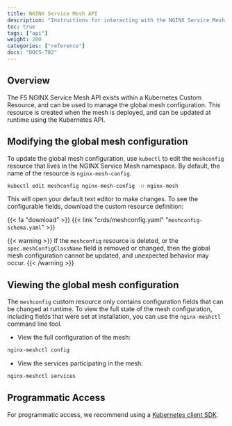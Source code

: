```yaml
---
title: NGINX Service Mesh API
description: "Instructions for interacting with the NGINX Service Mesh API."
toc: true
tags: ["api"]
weight: 200
categories: ["reference"]
docs: "DOCS-702"
---
```


## Overview

The F5 NGINX Service Mesh API exists within a Kubernetes Custom Resource, and can be used to manage the global mesh configuration. This resource is created when the mesh is deployed, and can be updated at runtime using the Kubernetes API.

## Modifying the global mesh configuration

To update the global mesh configuration, use `kubectl` to edit the `meshconfig` resource that lives in the NGINX Service Mesh namespace. By default, the name of the resource is `nginx-mesh-config`.

```bash
kubectl edit meshconfig nginx-mesh-config -n nginx-mesh
```

This will open your default text editor to make changes. To see the configurable fields, download the custom resource definition:

{{< fa "download" >}} {{< link "crds/meshconfig.yaml" "`meshconfig-schema.yaml`" >}}

{{< warning >}}
If the `meshconfig` resource is deleted, or the `spec.meshConfigClassName` field is removed or changed, then the global mesh configuration cannot be updated, and unexpected behavior may occur.
{{< /warning >}}

## Viewing the global mesh configuration

The `meshconfig` custom resource only contains configuration fields that can be changed at runtime. To view the full state of the mesh configuration, including fields that were set at installation, you can use the `nginx-meshctl` command line tool.

- View the full configuration of the mesh:

```bash
nginx-meshctl config
```

- View the services participating in the mesh:

```bash
nginx-meshctl services
```

## Programmatic Access

For programmatic access, we recommend using a [Kubernetes client SDK](https://kubernetes.io/docs/tasks/administer-cluster/access-cluster-api/#programmatic-access-to-the-api).
